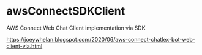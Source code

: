 # awsConnectSDKClient
AWS Connect Web Chat Client implementation via SDK

https://joeywhelan.blogspot.com/2020/06/aws-connect-chatlex-bot-web-client-via.html
